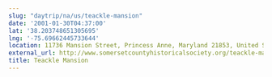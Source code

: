 ```yaml
---
slug: "daytrip/na/us/teackle-mansion"
date: '2001-01-30T04:37:00'
lat: '38.203748651305695'
lng: '-75.69662445733644'
location: 11736 Mansion Street, Princess Anne, Maryland 21853, United States
external_url: http://www.somersetcountyhistoricalsociety.org/teackle-mansion.html
title: Teackle Mansion
---
```




